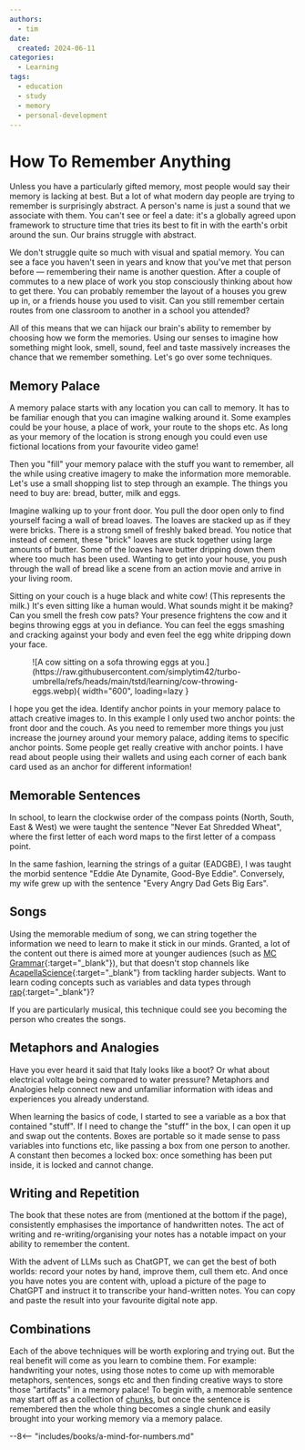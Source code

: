 ```yaml
---
authors:
  - tim
date:
  created: 2024-06-11
categories:
  - Learning
tags:
  - education
  - study
  - memory
  - personal-development
---
```

# How To Remember Anything

Unless you have a particularly gifted memory, most people would say their memory is lacking at best. But a lot of what modern day people are trying to remember is surprisingly abstract. A person's name is just a sound that we associate with them. You can't see or feel a date: it's a globally agreed upon framework to structure time that tries its best to fit in with the earth's orbit around the sun. Our brains struggle with abstract.

<!-- more -->

We don't struggle quite so much with visual and spatial memory. You can see a face you haven't seen in years and know that you've met that person before — remembering their name is another question. After a couple of commutes to a new place of work you stop  consciously thinking about how to get there. You can probably remember the layout of a houses you grew up in, or a friends house you used to visit. Can you still remember certain routes from one classroom to another in a school you attended?

All of this means that we can hijack our brain's ability to remember by choosing how we form the memories. Using our senses to imagine how something might look, smell, sound, feel and taste massively increases the chance that we remember something. Let's go over some techniques.

## Memory Palace
A memory palace starts with any location you can call to memory. It has to be familiar enough that you can imagine walking around it. Some examples could be your house, a place of work, your route to the shops etc. As long as your memory of the location is strong enough you could even use fictional locations from your favourite video game!

Then you "fill" your memory palace with the stuff you want to remember, all the while using creative imagery to make the information more memorable. Let's use a small shopping list to step through an example. The things you need to buy are: bread, butter, milk and eggs.

Imagine walking up to your front door. You pull the door open only to find yourself facing a wall of bread loaves. The loaves are stacked up as if they were bricks. There is a strong smell of freshly baked bread. You notice that instead of cement, these "brick" loaves are stuck together using large amounts of butter. Some of the loaves have butter dripping down them where too much has been used. Wanting to get into your house, you push through the wall of bread like a scene from an action movie and arrive in your living room.

Sitting on your couch is a huge black and white cow! (This represents the milk.) It's even sitting like a human would. What sounds might it be making? Can you smell the fresh cow pats? Your presence frightens the cow and it begins throwing eggs at you in defiance. You can feel the eggs smashing and cracking against your body and even feel the egg white dripping down your face.

<figure markdown="span">
  ![A cow sitting on a sofa throwing eggs at you.](https://raw.githubusercontent.com/simplytim42/turbo-umbrella/refs/heads/main/tstd/learning/cow-throwing-eggs.webp){ width="600", loading=lazy }
</figure>

I hope you get the idea. Identify anchor points in your memory palace to attach creative images to. In this example I only used two anchor points: the front door and the couch. As you need to remember more things you just increase the journey around your memory palace, adding items to specific anchor points. Some people get really creative with anchor points. I have read about people using their wallets and using each corner of each bank card used as an anchor for different information!


## Memorable Sentences
In school, to learn the clockwise order of the compass points (North, South, East & West) we were taught the sentence "Never Eat Shredded Wheat", where the first letter of each word maps to the first letter of a compass point.

In the same fashion, learning the strings of a guitar (EADGBE), I was taught the morbid sentence "Eddie Ate Dynamite, Good-Bye Eddie". Conversely, my wife grew up with the sentence "Every Angry Dad Gets Big Ears".


## Songs
Using the memorable medium of song, we can string together the information we need to learn to make it stick in our minds. Granted, a lot of the content out there is aimed more at younger audiences (such as [MC Grammar](https://www.youtube.com/@MCGrammarTV){:target="_blank"}), but that doesn't stop channels like [AcapellaScience](https://www.youtube.com/@acapellascience){:target="_blank"} from tackling harder subjects. Want to learn coding concepts such as variables and data types through [rap](https://www.youtube.com/watch?v=m7szVmMta-o){:target="_blank"}?

If you are particularly musical, this technique could see you becoming the person who creates the songs.


## Metaphors and Analogies
Have you ever heard it said that Italy looks like a boot? Or what about electrical voltage being compared to water pressure? Metaphors and Analogies help connect new and unfamiliar information with ideas and experiences you already understand.

When learning the basics of code, I started to see a variable as a box that contained "stuff". If I need to change the "stuff" in the box, I can open it up and swap out the contents. Boxes are portable so it made sense to pass variables into functions etc, like passing a box from one person to another. A constant then becomes a locked box: once something has been put inside, it is locked and cannot change.


## Writing and Repetition
The book that these notes are from (mentioned at the bottom if the page), consistently emphasises the importance of handwritten notes. The act of writing and re-writing/organising your notes has a notable impact on your ability to remember the content.

With the advent of LLMs such as ChatGPT, we can get the best of both worlds: record your notes by hand, improve them, cull them etc. And once you have notes you are content with, upload a picture of the page to ChatGPT and instruct it to transcribe your hand-written notes. You can copy and paste the result into your favourite digital note app.


## Combinations
Each of the above techniques will be worth exploring and trying out. But the real benefit will come as you learn to combine them. For example: handwriting your notes, using those notes to come up with memorable metaphors, sentences, songs etc and then finding creative ways to store those "artifacts" in a memory palace! To begin with, a memorable sentence may start off as a collection of [chunks](./chunk-it-up.md), but once the sentence is remembered then the whole thing becomes a single chunk and easily brought into your working memory via a memory palace.


--8<-- "includes/books/a-mind-for-numbers.md"